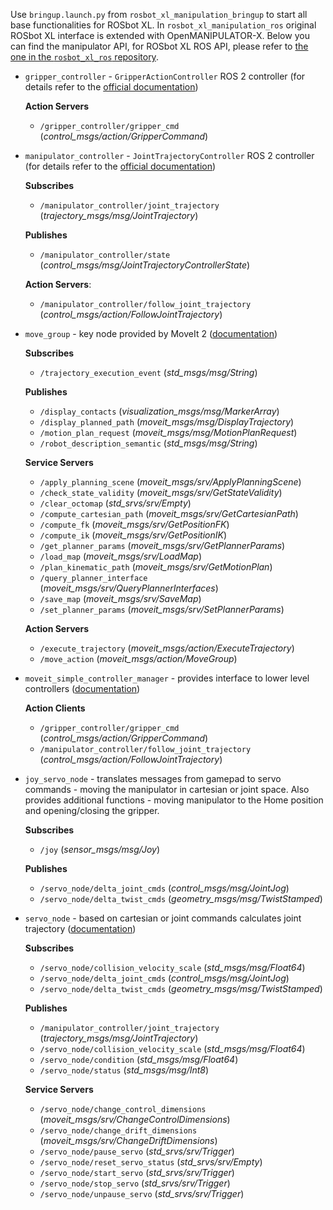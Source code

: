 Use `bringup.launch.py` from `rosbot_xl_manipulation_bringup` to start all base functionalities for ROSbot XL. 
In `rosbot_xl_manipulation_ros` original ROSbot XL interface is extended with OpenMANIPULATOR-X.
Below you can find the manipulator API, for ROSbot XL ROS API, please refer to [the one in the `rosbot_xl_ros` repository](https://github.com/husarion/rosbot_xl_ros/blob/master/ROS_API.md).

- `gripper_controller` - `GripperActionController` ROS 2 controller (for details refer to the [official documentation](https://control.ros.org/master/doc/ros2_controllers/gripper_controllers/doc/userdoc.html))

  **Action Servers**
  - `/gripper_controller/gripper_cmd` (*control_msgs/action/GripperCommand*)


- `manipulator_controller` - `JointTrajectoryController` ROS 2 controller (for details refer to the [official documentation](https://control.ros.org/master/doc/ros2_controllers/joint_trajectory_controller/doc/userdoc.html))

  **Subscribes**
  - `/manipulator_controller/joint_trajectory` (*trajectory_msgs/msg/JointTrajectory*)

  **Publishes**
  - `/manipulator_controller/state` (*control_msgs/msg/JointTrajectoryControllerState*)

  **Action Servers**:
  - `/manipulator_controller/follow_joint_trajectory` (*control_msgs/action/FollowJointTrajectory*)


- `move_group` - key node provided by MoveIt 2 ([documentation](https://moveit.picknik.ai/humble/doc/concepts/move_group.html))

  **Subscribes**
  - `/trajectory_execution_event` (*std_msgs/msg/String*)

  **Publishes**
  - `/display_contacts` (*visualization_msgs/msg/MarkerArray*)
  - `/display_planned_path` (*moveit_msgs/msg/DisplayTrajectory*)
  - `/motion_plan_request` (*moveit_msgs/msg/MotionPlanRequest*)
  - `/robot_description_semantic` (*std_msgs/msg/String*)

  **Service Servers**
  - `/apply_planning_scene` (*moveit_msgs/srv/ApplyPlanningScene*)
  - `/check_state_validity` (*moveit_msgs/srv/GetStateValidity*)
  - `/clear_octomap` (*std_srvs/srv/Empty*)
  - `/compute_cartesian_path` (*moveit_msgs/srv/GetCartesianPath*)
  - `/compute_fk` (*moveit_msgs/srv/GetPositionFK*)
  - `/compute_ik` (*moveit_msgs/srv/GetPositionIK*)
  - `/get_planner_params` (*moveit_msgs/srv/GetPlannerParams*)
  - `/load_map` (*moveit_msgs/srv/LoadMap*)
  - `/plan_kinematic_path` (*moveit_msgs/srv/GetMotionPlan*)
  - `/query_planner_interface` (*moveit_msgs/srv/QueryPlannerInterfaces*)
  - `/save_map` (*moveit_msgs/srv/SaveMap*)
  - `/set_planner_params` (*moveit_msgs/srv/SetPlannerParams*)

  **Action Servers**
  - `/execute_trajectory` (*moveit_msgs/action/ExecuteTrajectory*)
  - `/move_action` (*moveit_msgs/action/MoveGroup*)


- `moveit_simple_controller_manager` - provides interface to lower level controllers ([documentation](https://moveit.picknik.ai/humble/doc/examples/controller_configuration/controller_configuration_tutorial.html#example-controller-manager))

  **Action Clients**
  - `/gripper_controller/gripper_cmd` (*control_msgs/action/GripperCommand*)
  - `/manipulator_controller/follow_joint_trajectory` (*control_msgs/action/FollowJointTrajectory*)


- `joy_servo_node` - translates messages from gamepad to servo commands - moving the manipulator in cartesian or joint space. Also provides additional functions - moving manipulator to the Home position and opening/closing the gripper.

  **Subscribes**
  - `/joy` (*sensor_msgs/msg/Joy*)

  **Publishes**
  - `/servo_node/delta_joint_cmds` (*control_msgs/msg/JointJog*)
  - `/servo_node/delta_twist_cmds` (*geometry_msgs/msg/TwistStamped*)


- `servo_node` - based on cartesian or joint commands calculates joint trajectory ([documentation](https://moveit.picknik.ai/humble/doc/examples/realtime_servo/realtime_servo_tutorial.html))

  **Subscribes**
  - `/servo_node/collision_velocity_scale` (*std_msgs/msg/Float64*)
  - `/servo_node/delta_joint_cmds` (*control_msgs/msg/JointJog*)
  - `/servo_node/delta_twist_cmds` (*geometry_msgs/msg/TwistStamped*)

  **Publishes**
  - `/manipulator_controller/joint_trajectory` (*trajectory_msgs/msg/JointTrajectory*)
  - `/servo_node/collision_velocity_scale` (*std_msgs/msg/Float64*)
  - `/servo_node/condition` (*std_msgs/msg/Float64*)
  - `/servo_node/status` (*std_msgs/msg/Int8*)

  **Service Servers**
  - `/servo_node/change_control_dimensions` (*moveit_msgs/srv/ChangeControlDimensions*)
  - `/servo_node/change_drift_dimensions` (*moveit_msgs/srv/ChangeDriftDimensions*)
  - `/servo_node/pause_servo` (*std_srvs/srv/Trigger*)
  - `/servo_node/reset_servo_status` (*std_srvs/srv/Empty*)
  - `/servo_node/start_servo` (*std_srvs/srv/Trigger*)
  - `/servo_node/stop_servo` (*std_srvs/srv/Trigger*)
  - `/servo_node/unpause_servo` (*std_srvs/srv/Trigger*)
